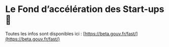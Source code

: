 # Le Fond d’accélération des Start-ups 💸

Toutes les infos sont disponibles ici : [https://beta.gouv.fr/fast/](https://beta.gouv.fr/fast/)

